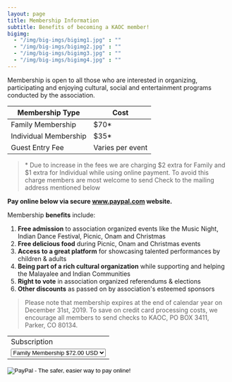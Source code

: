 ```yaml
---
layout: page
title: Membership Information
subtitle: Benefits of becoming a KAOC member!
bigimg:
  - "/img/big-imgs/bigimg1.jpg" : ""
  - "/img/big-imgs/bigimg2.jpg" : ""
  - "/img/big-imgs/bigimg3.jpg" : ""
  - "/img/big-imgs/bigimg4.jpg" : ""
---
```

Membership is open to all those who are interested in organizing, participating and enjoying cultural, social and entertainment programs conducted by the association.

|Membership Type       | Cost             |
|----------------------|------------------|
|Family Membership     | $70*      	  |
|Individual Membership | $35*   	  |
|Guest Entry Fee       | Varies per event |

>\* Due to increase in the fees we are charging $2 extra for Family and $1 extra for Individual while using online payment. To avoid this charge members are most welcome to send Check to the mailing address mentioned below
<!---**Membership for 2016 year is now closed!**--->
**Pay online below via secure www.paypal.com website.**

Membership **benefits** include:  
1. **Free admission** to association organized events like the Music Night, Indian Dance Festival, Picnic, Onam and Christmas  
2. **Free delicious food** during Picnic, Onam and Christmas events  
3. **Access to a great platform** for showcasing talented performances by children & adults  
4. **Being part of a rich cultural organization** while supporting and helping the Malayalee and Indian Communities  
5. **Right to vote** in association organized referendums & elections  
6. **Other discounts** as passed on by association's esteemed sponsors  

>Please note that membership expires at the end of calendar year on December 31st, 2019. 
To save on credit card processing costs, we encourage all members to send checks to KAOC, PO BOX 3411, Parker, CO 80134.

<form action="https://www.paypal.com/cgi-bin/webscr" method="post" target="_top">
<input type="hidden" name="cmd" value="_s-xclick">
<input type="hidden" name="hosted_button_id" value="6YYL2BXQM3YPJ">
<table>
<tr><td><input type="hidden" name="on0" value="Subscription">Subscription</td></tr><tr><td><select name="os0">
	<option value="Family Membership">Family Membership $72.00 USD</option>
	<option value="Single Membership">Single Membership $36.00 USD</option>
</select> </td></tr>
</table>
<input type="hidden" name="currency_code" value="USD">
<input type="image" src="https://www.paypalobjects.com/en_US/i/btn/btn_paynowCC_LG.gif" border="0" name="submit" alt="PayPal - The safer, easier way to pay online!">
<img alt="" border="0" src="https://www.paypalobjects.com/en_US/i/scr/pixel.gif" width="1" height="1">
</form>

